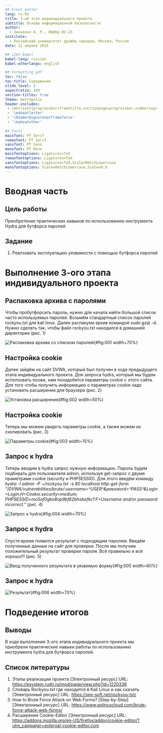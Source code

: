 ```yaml
---
## Front matter
lang: ru-RU
title: 3-ый этап индивидуального проекта
subtitle: Основы информационной безопасности
author:
  - Зинченко А. Р., НБИбд-02-23
institute:
  - Российский университет дружбы народов, Москва, Россия
date: 12 апреля 2025

## i18n babel
babel-lang: russian
babel-otherlangs: english

## Formatting pdf
toc: false
toc-title: Содержание
slide_level: 2
aspectratio: 169
section-titles: true
theme: metropolis
header-includes:
 - \metroset{progressbar=frametitle,sectionpage=progressbar,numbering=fraction}
 - '\makeatletter'
 - '\beamer@ignorenonframefalse'
 - '\makeatother'
 
## Fonts
mainfont: PT Serif
romanfont: PT Serif
sansfont: PT Sans
monofont: PT Mono
mainfontoptions: Ligatures=TeX
romanfontoptions: Ligatures=TeX
sansfontoptions: Ligatures=TeX,Scale=MatchLowercase
monofontoptions: Scale=MatchLowercase,Scale=0.9
---
```


# Вводная часть

## Цель работы

Приобретение практических навыков по использованию инструмента Hydra для бутфорса паролей

## Задание

1. Реалзовать эксплуатацию уязвимости с помощью бутфорса паролей

# Выполнение 3-ого этапа индивидуального проекта

## Распаковка архива с паролями

Чтобы пробутфорсить пароль, нужно для начала найти большой список часто используемых паролей. Возьмём стандартный список паролей rockyou.txt для kali linux. Далее распакуем архив командой *sudo gzip -d*. Нужно сделать так, чтобы файл rockyou.txt находился в домашней директории (рис. 1)

![Распаковка архива со списком паролей](image/001.png){#fig:001 width=70%}

## Настройка cookie

Далее зайдём на сайт DVWA, который был получен в ходе предыдущего этапа индивидуального проекта. Для запроса hydra, который мы будем исползовать позже, нам понадобятся параметры cookie с этого сайта. Для того чтобы получить информацию о параметрах cookie надо установить расширение для браузера  (рис. 2)

![Установка расширения](image/002.png){#fig:002 width=50%}

## Настройка cookie

Теперь мы можем увидеть параметры cookie, а также можем их скопировать (рис. 3)

![Параметры cookie](image/003.png){#fig:003 width=15%}

## Запрос к hydra

Теперь вводим в hydra запрос нужную информацию. Пароль будем подбирать для пользователя admin, используя get-запрос с двумя праметрами cookie (security и PHPSESSID). Для этого введём команду *hydra -l admin -P ~/rockyou.txt -s 80 localhost http-get-form "/DVWA/vulnerabilities/brute/:username=^USER^&password=^PASS^&Login=Login:H=Cookie:security=medium; PHPSESSID=mo5of0gko8op9bf62bhsbefkc1:F=Username and/or password incorrect."* (рис. 4)

![Запрос к hydra](image/004.png){#fig:004 width=70%}

## Запрос к hydra

Спустя время появится результат с подходящим паролем. Введём полученные данные на сайт для проверки. После мы получим положительный результат проверки пароля. Всё правильно и всё хорошо!!! (рис. 5)

![Ввод полученного результата в уязвимую форму](image/005.png){#fig:005 width=60%}

## Запрос к hydra

![Результат](image/006.png){#fig:006 width=70%}

# Подведение итогов

## Выводы

В ходе выполнения 3-ого этапа индивидуального проекта мы приобрели практические навыки работы по использованию инструмента hydra для бутфорса паролей.

## Список литературы

1. Этапы реализации проекта [Электронный ресурс] URL: https://esystem.rudn.ru/mod/page/view.php?id=1220336
2. Словарь Rockyou.txt где находится в Kali Linux и как скачать [Электронный ресурс] URL: https://spy-soft.net/rockyou-txt/
3. How to Brute Force Attack on Web Forms? [Step-by-Step] [Электронный ресурс] URL: https://www.golinuxcloud.com/brute-force-attack-web-forms/
4. Расширение Cookie-Editor [Электронный ресурс] URL: https://addons.mozilla.org/en-US/firefox/addon/cookie-editor/?utm_campaign=external-cookie-editor.com
